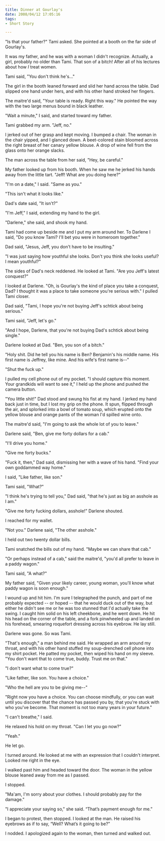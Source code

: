```yaml
--- 
title: Dinner at Gourlay's
date: 2008/04/12 17:05:16
tags:
- Short Story

---
```


<p>&quot;Is that your father?&quot; Tami asked. She pointed at a booth on the far side of Gourlay's.</p>  <p>It was my father, and he was with a woman I didn't recognize. Actually, a girl, probably no older than Tami. That son of a bitch! After all of his lectures about how <i>I</i> treat women.</p>  <p>Tami said, &quot;You don't think he's...&quot;</p>  <p>The girl in the booth leaned forward and slid her hand across the table. Dad slipped one hand under hers, and with his other hand stroked her fingers.</p>  <p>The maitre'd said, &quot;Your table is ready. Right this way.&quot; He pointed the way with the two large menus bound in black leather.</p>  <p>&quot;Wait a minute,&quot; I said, and started toward my father.</p>  <p>Tami grabbed my arm. &quot;Jeff, no.&quot;</p>  <p>I jerked out of her grasp and kept moving. I bumped a chair. The woman in the chair yipped, and I glanced down. A beet-colored stain bloomed across the right breast of her canary yellow blouse. A drop of wine fell from the glass onto her orange slacks.</p>  <p>The man across the table from her said, &quot;Hey, be careful.&quot;</p>  <p>My father looked up from his booth. When he saw me he jerked his hands away from the little tart. &quot;Jeff! What are you doing here?&quot;</p>  <p>&quot;I'm on a date,&quot; I said. &quot;Same as you.&quot;</p>  <p>&quot;This isn't what it looks like.&quot;</p>  <p>Dad's date said, &quot;It isn't?&quot;</p>  <p>&quot;I'm Jeff,&quot; I said, extending my hand to the girl.</p>  <p>&quot;Darlene,&quot; she said, and shook my hand.</p>  <p>Tami had come up beside me and I put my arm around her. To Darlene I said, &quot;Do you know Tami? I'll bet you were in homeroom together.&quot;</p>  <p>Dad said, &quot;Jesus, Jeff, you don't have to be insulting.&quot;</p>  <p>&quot;I was just saying how youthful she looks. Don't you think she looks useful? I mean youthful?&quot;</p>  <p>The sides of Dad's neck reddened. He looked at Tami. &quot;Are you Jeff's latest conquest?&quot;</p>  <p>I looked at Darlene. &quot;Oh, is Gourlay's the kind of place you take a conquest, Dad? I thought it was a place to take someone you're serious with.&quot; I pulled Tami closer.</p>  <p>Dad said, &quot;Tami, I hope you're not buying Jeff's schtick about being serious.&quot;</p>  <p>Tami said, &quot;Jeff, let's go.&quot;</p>  <p>&quot;And I hope, Darlene, that you're not buying Dad's schtick about being single.&quot;</p>  <p>Darlene looked at Dad. &quot;Ben, you son of a bitch.&quot;</p>  <p>&quot;Holy shit. Did he tell you his name is Ben? Benjamin's his middle name. His first name is Jeffrey, like mine. And his wife's first name is--&quot;</p>  <p>&quot;Shut the fuck up.&quot;</p>  <p>I pulled my cell phone out of my pocket. &quot;I should capture this moment. Your grandkids will want to see it,&quot; I held up the phone and pushed the camera button.</p>  <p>&quot;You little shit!&quot; Dad stood and swung his fist at my hand. I jerked my hand back just in time, but I lost my grip on the phone. It spun, flipped through the air, and splorked into a bowl of tomato soup, which erupted onto the yellow blouse and orange pants of the woman I'd spilled wine onto.</p>  <p>The maitre'd said, &quot;I'm going to ask the whole lot of you to leave.&quot;</p>  <p>Darlene said, &quot;Ben, give me forty dollars for a cab.&quot;</p>  <p>&quot;I'll drive you home.&quot;</p>  <p>&quot;Give me forty bucks.&quot;</p>  <p>&quot;Fuck it, then,&quot; Dad said, dismissing her with a wave of his hand. &quot;Find your own goddammed way home.&quot;</p>  <p>I said, &quot;Like father, like son.&quot;</p>  <p>Tami said, &quot;What?&quot;</p>  <p>&quot;I think he's trying to tell you,&quot; Dad said, &quot;that he's just as big an asshole as I am.&quot;</p>  <p>&quot;Give me forty fucking dollars, asshole!&quot; Darlene shouted.</p>  <p>I reached for my wallet.</p>  <p>&quot;Not you.&quot; Darlene said, &quot;The other asshole.&quot;</p>  <p>I held out two twenty dollar bills.</p>  <p>Tami snatched the bills out of my hand. &quot;Maybe we can share that cab.&quot;</p>  <p>&quot;Or perhaps instead of a cab,&quot; said the maitre'd, &quot;you'd all prefer to leave in a paddy wagon.&quot;</p>  <p>Tami said, &quot;A what?&quot;</p>  <p>My father said, &quot;Given your likely career, young woman, you'll know what paddy wagon is soon enough.&quot;</p>  <p>I wound up and hit him. I'm sure I telegraphed the punch, and part of me probably expected -- or hoped -- that he would duck out of the way, but either he didn't see me or he was too stunned that I'd actually take the swing. I caught him solid on his left cheekbone, and he went down. He hit his head on the corner of the table, and a fork pinwheeled up and landed on his forehead, smearing roquefort dressing across his eyebrow. He lay still.</p>  <p>Darlene was gone. So was Tami.</p>  <p>&quot;That's enough,&quot; a man behind me said. He wrapped an arm around my throat, and with his other hand stuffed my soup-drenched cell phone into my shirt pocket. He patted my pocket, then wiped his hand on my sleeve. &quot;You don't want that to come true, buddy. Trust me on that.&quot;</p>  <p>&quot;I don't want what to come true?&quot;</p>  <p>&quot;Like father, like son. You have a choice.&quot;</p>  <p>&quot;Who the hell are you to be giving me--&quot;</p>  <p>&quot;Right now you have a choice. You can choose mindfully, or you can wait until you discover that the chance has passed you by, that you're stuck with who you've become. That moment is not too many years in your future.&quot;</p>  <p>&quot;I can't breathe,&quot; I said.</p>  <p>He relaxed his hold on my throat. &quot;Can I let you go now?&quot;</p>  <p>&quot;Yeah.&quot;</p>  <p>He let go.</p>  <p>I turned around. He looked at me with an expression that I couldn't interpret. Looked me right in the eye.</p>  <p>I walked past him and headed toward the door. The woman in the yellow blouse leaned away from me as I passed.</p>  <p>I stopped.</p>  <p>&quot;Ma'am, I'm sorry about your clothes. I should probably pay for the damage.&quot;</p>  <p>&quot;I appreciate your saying so,&quot; she said. &#8220;That&#8217;s payment enough for me.&#8221;</p>  <p>I began to protest, then stopped. I looked at the man. He raised his eyebrows as if to say, &#8220;Well? What&#8217;s it going to be?&#8221;</p>  <p>I nodded. I apologized again to the woman, then turned and walked out.</p>
